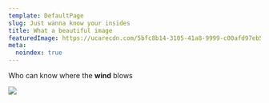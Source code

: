 ```yaml
---
template: DefaultPage
slug: Just wanna know your insides
title: What a beautiful image
featuredImage: https://ucarecdn.com/5bfc8b14-3105-41a8-9999-c00afd97eb5b/
meta:
  noindex: true
---
```

Who can know where the **wind** blows

![](https://ucarecdn.com/579cc314-dad0-4d93-94ac-0a9780bd49a4/)